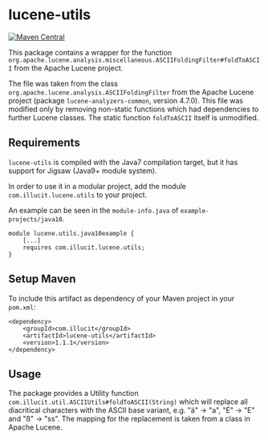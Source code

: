 # lucene-utils

[![Maven Central](https://img.shields.io/maven-central/v/com.illucit/lucene-utils.svg?label=Maven%20Central)](https://search.maven.org/search?q=g:%22com.illucit%22%20AND%20a:%22lucene-utils%22)

This package contains a wrapper for the function `org.apache.lucene.analysis.miscellaneous.ASCIIFoldingFilter#foldToASCII`
from the Apache Lucene project.

The file was taken from the class `org.apache.lucene.analysis.ASCIIFoldingFilter`
from the Apache Lucene project (package `lucene-analyzers-common`, version 4.7.0).
This file was modified only by removing non-static functions which had dependencies
to further Lucene classes. The static function `foldToASCII` itself is unmodified.

## Requirements

`lucene-utils` is compiled with the Java7 compilation target, but it has support for Jigsaw (Java9+ module system).

In order to use it in a modular project, add the module `com.illucit.lucene.utils` to your project.

An example can be seen in the `module-info.java` of `example-projects/java10`.

    module lucene.utils.java10example {
        [...]
        requires com.illucit.lucene.utils;
    }


## Setup Maven

To include this artifact as dependency of your Maven project in your `pom.xml`:

    <dependency>
        <groupId>com.illucit</groupId>
        <artifactId>lucene-utils</artifactId>
        <version>1.1.1</version>
    </dependency>
    

## Usage

The package provides a Utility function `com.illucit.util.ASCIIUtils#foldToASCII(String)` which will replace all
diacritical characters with the ASCII base variant, e.g. "ä" -> "a", "É" -> "E" and "ß" -> "ss".
The mapping for the replacement is taken from a class in Apache Lucene.